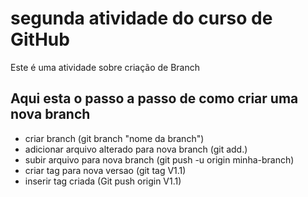 <h1>segunda atividade do curso de GitHub</h1>
<p>Este é uma atividade sobre criação de Branch</p>

<h2>Aqui esta o passo a passo de como criar uma nova branch</h2>

<ul>
  <li>criar branch (git branch "nome da branch")</li>
  <li>adicionar arquivo alterado para nova branch (git add.)</li>
  <li>subir arquivo para nova branch (git push -u origin minha-branch)</li>
  <li>criar tag para nova versao (git tag V1.1)</li>
  <li>inserir tag criada (Git push origin V1.1)</li>
</ul>
